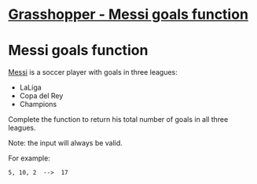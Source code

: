 # [Grasshopper - Messi goals function](https://www.codewars.com/kata/grasshopper-messi-goals-function "55f73be6e12baaa5900000d4")

# Messi goals function

[Messi](https://en.wikipedia.org/wiki/Lionel_Messi) is a soccer player with goals in three leagues: 

- LaLiga
- Copa del Rey
- Champions

Complete the function to return his total number of goals in all three leagues.

Note: the input will always be valid.

For example:

```
5, 10, 2  -->  17
```
